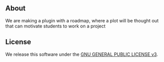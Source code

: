 ## About
We are making a plugin with a roadmap, 
where a plot will be thought out
that can motivate students to work on a project

## License

We release this software under the [GNU GENERAL PUBLIC LICENSE v3](https://www.gnu.org/licenses/gpl-3.0.html).
